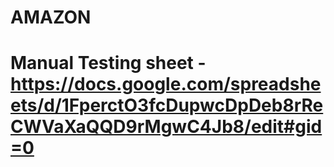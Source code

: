 # AMAZON

# Manual Testing sheet - https://docs.google.com/spreadsheets/d/1FperctO3fcDupwcDpDeb8rReCWVaXaQQD9rMgwC4Jb8/edit#gid=0
